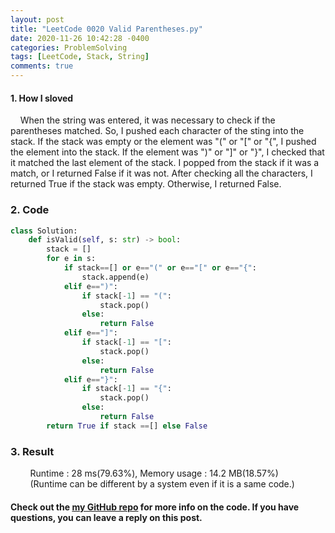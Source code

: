 ```yaml
---
layout: post
title: "LeetCode 0020 Valid Parentheses.py"
date: 2020-11-26 10:42:28 -0400
categories: ProblemSolving
tags: [LeetCode, Stack, String]
comments: true
---
```


#### 1. How I sloved
&nbsp;&nbsp;&nbsp;&nbsp;When the string was entered, it was necessary to check if the parentheses matched. So, I pushed each character of the sting into the stack. If the stack was empty or the element was "(" or "[" or "{", I pushed the element into the stack. If the element was ")" or "]" or "}", I checked that it matched the last element of the stack. I popped from the stack if it was a match, or I returned False if it was not. After checking all the characters, I returned True if the stack was empty. Otherwise, I returned False.

### 2. Code
```python
class Solution:
    def isValid(self, s: str) -> bool:
        stack = []
        for e in s:
            if stack==[] or e=="(" or e=="[" or e=="{":
                stack.append(e)
            elif e==")":
                if stack[-1] == "(":
                    stack.pop()
                else:
                    return False
            elif e=="]":
                if stack[-1] == "[":
                    stack.pop()
                else:
                    return False
            elif e=="}":
                if stack[-1] == "{":
                    stack.pop()
                else:
                    return False
        return True if stack ==[] else False
```

### 3. Result
&nbsp;&nbsp;&nbsp;&nbsp;&nbsp;&nbsp;&nbsp;&nbsp;Runtime : 28 ms(79.63%), Memory usage : 14.2 MB(18.57%)  
&nbsp;&nbsp;&nbsp;&nbsp;&nbsp;&nbsp;&nbsp;&nbsp;(Runtime can be different by a system even if it is a same code.)

#### Check out the [my GitHub repo][hyuk-gh] for more info on the code. If you have questions, you can leave a reply on this post.
[hyuk-gh]:   https://github.com/dlgur1994/StudyAlgorithms
